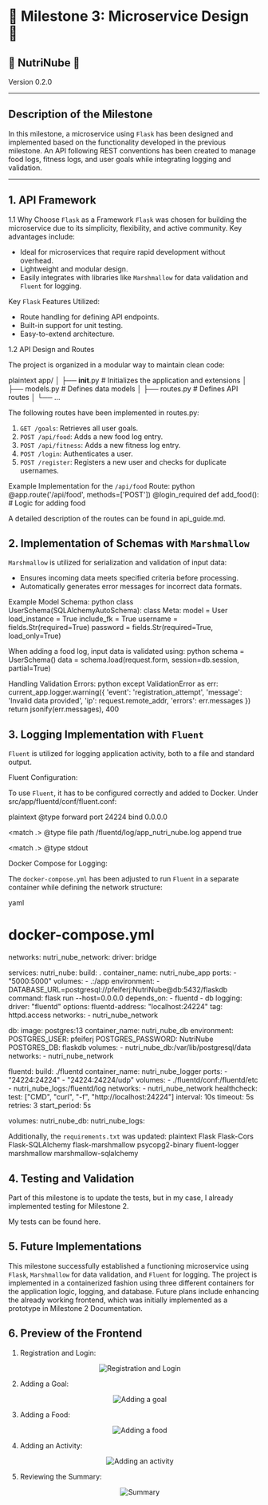 # :pushpin: Milestone 3: Microservice Design :pushpin:

## :book: NutriNube :book:  
Version 0.2.0

---

## Description of the Milestone

In this milestone, a microservice using `Flask` has been designed and implemented based on the functionality developed in the previous milestone. An API following REST conventions has been created to manage food logs, fitness logs, and user goals while integrating logging and validation.

---

## 1. API Framework

1.1 Why Choose `Flask` as a Framework
`Flask` was chosen for building the microservice due to its simplicity, flexibility, and active community. Key advantages include:

- Ideal for microservices that require rapid development without overhead.
- Lightweight and modular design.
- Easily integrates with libraries like `Marshmallow` for data validation and `Fluent` for logging.

Key `Flask` Features Utilized:
- Route handling for defining API endpoints.
- Built-in support for unit testing.
- Easy-to-extend architecture.

1.2 API Design and Routes

The project is organized in a modular way to maintain clean code:

plaintext
app/
│   ├── __init__.py       # Initializes the application and extensions
│   ├── models.py         # Defines data models
│   ├── routes.py         # Defines API routes
│   └── ...


The following routes have been implemented in routes.py:

1. `GET /goals`: Retrieves all user goals.
2. `POST /api/food`: Adds a new food log entry.
3. `POST /api/fitness`: Adds a new fitness log entry.
4. `POST /login`: Authenticates a user.
5. `POST /register`: Registers a new user and checks for duplicate usernames.

Example Implementation for the `/api/food` Route:
python
@app.route('/api/food', methods=['POST'])
@login_required
def add_food():
    # Logic for adding food


A detailed description of the routes can be found in api_guide.md.

## 2. Implementation of Schemas with `Marshmallow`

`Marshmallow` is utilized for serialization and validation of input data:

- Ensures incoming data meets specified criteria before processing.
- Automatically generates error messages for incorrect data formats.

Example Model Schema:
python
class UserSchema(SQLAlchemyAutoSchema):
    class Meta:
        model = User
        load_instance = True
        include_fk = True
    username = fields.Str(required=True)
    password = fields.Str(required=True, load_only=True)


When adding a food log, input data is validated using:
python
schema = UserSchema()
data = schema.load(request.form, session=db.session, partial=True)


Handling Validation Errors:
python
except ValidationError as err:
    current_app.logger.warning({
        'event': 'registration_attempt',
        'message': 'Invalid data provided',
        'ip': request.remote_addr,
        'errors': err.messages
    })
    return jsonify(err.messages), 400


## 3. Logging Implementation with `Fluent`

`Fluent` is utilized for logging application activity, both to a file and standard output.

Fluent Configuration:

To use `Fluent`, it has to be configured correctly and added to Docker. Under src/app/fluentd/conf/fluent.conf:

plaintext
<source>
  @type forward
  port 24224
  bind 0.0.0.0
</source>

<match *.*>
  @type file
  path /fluentd/log/app_nutri_nube.log 
  append true
</match>

<match *.*>
  @type stdout
</match>


Docker Compose for Logging:

The `docker-compose.yml` has been adjusted to run `Fluent` in a separate container while defining the network structure:

yaml
# docker-compose.yml
networks:
  nutri_nube_network:
    driver: bridge

services:
  nutri_nube:
    build: .
    container_name: nutri_nube_app
    ports:
      - "5000:5000"
    volumes:
      - .:/app
    environment:
      - DATABASE_URL=postgresql://pfeiferj:NutriNube@db:5432/flaskdb
    command: flask run --host=0.0.0.0
    depends_on:
      - fluentd
      - db
    logging:
      driver: "fluentd"
      options:
        fluentd-address: "localhost:24224"
        tag: httpd.access
    networks:
      - nutri_nube_network

  db:
    image: postgres:13
    container_name: nutri_nube_db
    environment:
      POSTGRES_USER: pfeiferj
      POSTGRES_PASSWORD: NutriNube
      POSTGRES_DB: flaskdb
    volumes:
      - nutri_nube_db:/var/lib/postgresql/data
    networks:
      - nutri_nube_network

  fluentd:
    build: ./fluentd
    container_name: nutri_nube_logger
    ports:
      - "24224:24224"
      - "24224:24224/udp"
    volumes:
      - ./fluentd/conf:/fluentd/etc
      - nutri_nube_logs:/fluentd/log
    networks:
      - nutri_nube_network
    healthcheck:
      test: ["CMD", "curl", "-f", "http://localhost:24224"]
      interval: 10s
      timeout: 5s
      retries: 3
      start_period: 5s

volumes:
  nutri_nube_db:
  nutri_nube_logs:


Additionally, the `requirements.txt` was updated:
plaintext
Flask
Flask-Cors
Flask-SQLAlchemy
flask-marshmallow
psycopg2-binary
fluent-logger
marshmallow
marshmallow-sqlalchemy


## 4. Testing and Validation

Part of this milestone is to update the tests, but in my case, I already implemented testing for Milestone 2.

My tests can be found here.

## 5. Future Implementations

This milestone successfully established a functioning microservice using `Flask`, `Marshmallow` for data validation, and `Fluent` for logging. The project is implemented in a containerized fashion using three different containers for the application logic, logging, and database. Future plans include enhancing the already working frontend, which was initially implemented as a prototype in Milestone 2 Documentation.

## 6. Preview of the Frontend

1. Registration and Login:
   <p align="center">
     <img src="/images/frontend_login.png" alt="Registration and Login">
   </p>

2. Adding a Goal:
   <p align="center">
     <img src="/images/frontend_goal.png" alt="Adding a goal">
   </p>

3. Adding a Food:
   <p align="center">
     <img src="/images/frontend_food.png" alt="Adding a food">
   </p>

4. Adding an Activity:
   <p align="center">
     <img src="/images/frontend_activity.png" alt="Adding an activity">
   </p>

5. Reviewing the Summary:
   <p align="center">
     <img src="/images/frontend_summary.png" alt="Summary">
   </p>